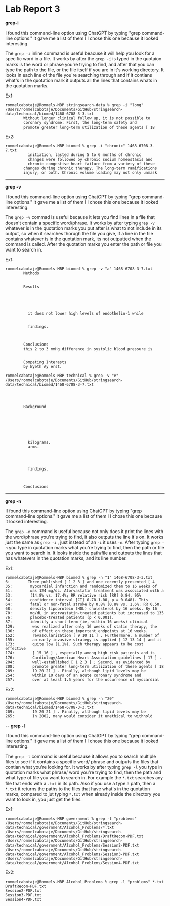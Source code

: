 # Lab Report 3

**grep-i** 

I found this command-line option using ChatGPT by typing "grep command-line options." It gave me a list of them I I chose this one because it looked
interesting.

The `grep -i` inline command is useful beacuse it will help you look for a specific word in a file. It works by after the `grep -i` is typed in the quotaion
marks is the word or phrase you're trying to find, and after that you can type the path to the file, or the file itself if you are in it's working
directory. It looks in each line of the file you're searching through and if it contians what's in the quotation mark it outputs all the lines that
contains whats in the quotation marks.

Ex1:
```
rommelcabotaje@Rommels-MBP stringsearch-data % grep -i "long" /Users/rommelcabotaje/Documents/GitHub/stringsearch-data/technical/biomed/1468-6708-3-3.txt
        Without longer clinical follow up, it is not possible to
        coronary syndrome: First, the long-term safety and
        promote greater long-term utilization of these agents [ 18
```

Ex2:
```
rommelcabotaje@Rommels-MBP biomed % grep -i "chronic" 1468-6708-3-7.txt
          initiation, lasted during 5 to 6 months of chronic
          changes were followed by chronic sodium homeostasis and
          chronic congestive heart failure from a variety of these
        changes during chronic therapy. The long-term ramifications
        injury, or both. Chronic volume loading may not only unmask
```
---

**grep -v**

I found this command-line option using ChatGPT by typing "grep command-line options." It gave me a list of them I I chose this one because it looked
interesting.

The `grep -v` commad is useful because it lets you find lines in a file that doesn't contain a specific word/phrase. It works by after typing `grep -v`
whatever is in the quotation marks you put after is what to not include in its output, so when it searches thorugh the file you give, if a line in the file
contains whatever is in the quotation mark, its not outputted when the command is called. After the quotation marks you enter the path or file you want to 
search in.

Ex1:
```
rommelcabotaje@Rommels-MBP biomed % grep -v "a" 1468-6708-3-7.txt        
        Methods
      
      
        Results
        
        
        
        
        
          it does not lower high levels of endothelin-1 while
        
        
          findings.
        
      
      
        Conclusions
        this 2 to 3 mmHg difference in systolic blood pressure is
      
      
        Competing Interests
        by Wyeth Ay erst.
```
```
rommelcabotaje@Rommels-MBP technical % grep -v "e" /Users/rommelcabotaje/Documents/GitHub/stringsearch-data/technical/biomed/1468-6708-3-7.txt

  
    
      
        Background
      
      
      
      
        
        
        
          kilograms.
          arms.
        
        
        
        
          findings.
        
      
      
        Conclusions
```
---

**grep -n**

II found this command-line option using ChatGPT by typing "grep command-line options." It gave me a list of them I I chose this one because it looked
interesting.

The `grep -n` command is useful because not only does it print the lines with the word/phrase you're trying to find, it also outputs the line it's on.
It works just the same as `grep -i` , just instead of an `-i` it uses `-n`. After typing `grep -n` you type in quotation marks what you're trying to find, 
then the path or file you want to search in. It looks inside the path/file and outputs the lines that has whatevers in the quotation marks, and its line
number.

Ex1:
```
rommelcabotaje@Rommels-MBP biomed % grep -n "1" 1468-6708-3-3.txt
6:        Three published [ 1 2 3 ] and one recently presented [ 4
35:        myocardial infarction and randomized them to 16 weeks of
51:        was 124 mg/dL. Atorvastatin treatment was associated with a
53:        (14.8% vs. 17.4%; RR relative risk [RR] 0.84, 95%
54:        confidence interval [CI] 0.70-1.00, p = 0.048). This
64:        fatal or non-fatal stroke by 0.8% (0.8% vs. 1.6%; RR 0.50,
68:        density lipoprotein (HDL) cholesterol by 16 weeks. By 16
70:        mg/dL in atorvastatin-treated patients but increased to 135
76:        placebo-treated patients (p < 0.001).
87:        identify a short-term (ie, within 16 weeks) clinical
129:        was realized after only 16 weeks of statin therapy, the
136:        of effect on these important endpoints at 16 weeks.
152:        revascularization [ 9 10 11 ] . Furthermore, a number of
155:        an early invasive strategy is applied [ 12 13 14 ] and it
173:        quite low (1.1%). Such therapy appears to be cost effective
174:        [ 15 16 ] , especially among high risk patients and is
176:        Cardiology/American Heart Association guidelines [ 17 ] .
204:        well-established [ 1 2 3 ] ; Second, as evidenced by
208:        promote greater long-term utilization of these agents [ 18
209:        19 20 21 ] . Finally, although lipid levels may be
254:        within 10 days of an acute coronary syndrome and
257:        over at least 1.5 years for the occurrence of myocardial
```
Ex2:

```
rommelcabotaje@Rommels-MBP biomed % grep -n "20" /Users/rommelcabotaje/Documents/GitHub/stringsearch-data/technical/biomed/1468-6708-3-3.txt
209:        19 20 21 ] . Finally, although lipid levels may be
265:        In 2002, many would consider it unethical to withhold
```
--
**grep -l**

I found this command-line option using ChatGPT by typing "grep command-line options." It gave me a list of them I I chose this one because it looked
interesting.

The `grep -l` command is useful because it allows you to search multiple files to see if it contains a specific word/ phrase and outputs the files
that contian what you're looking for. It works by after typing `grep -l` you type in quotation marks what phrase/ word you're trying to find, then
the path and what type of file you want to search in. For example the `*.txt` searches any file that ends with a `.txt` in its path. Also if you use a 
type a path, then a `*.txt` it returns the paths to the files that have what's in the quotation marks, compared to jut typing `*.txt` when already 
inside the directory you want to look in, you just get the files.

Ex1:
```
rommelcabotaje@Rommels-MBP government % grep -l "problems" /Users/rommelcabotaje/Documents/GitHub/stringsearch-data/technical/government/Alcohol_Problems/*.txt
/Users/rommelcabotaje/Documents/GitHub/stringsearch-data/technical/government/Alcohol_Problems/DraftRecom-PDF.txt
/Users/rommelcabotaje/Documents/GitHub/stringsearch-data/technical/government/Alcohol_Problems/Session2-PDF.txt
/Users/rommelcabotaje/Documents/GitHub/stringsearch-data/technical/government/Alcohol_Problems/Session3-PDF.txt
/Users/rommelcabotaje/Documents/GitHub/stringsearch-data/technical/government/Alcohol_Problems/Session4-PDF.txt
```
Ex2:
```
rommelcabotaje@Rommels-MBP Alcohol_Problems % grep -l "problems" *.txt                                                                                               
DraftRecom-PDF.txt
Session2-PDF.txt
Session3-PDF.txt
Session4-PDF.txt
```
